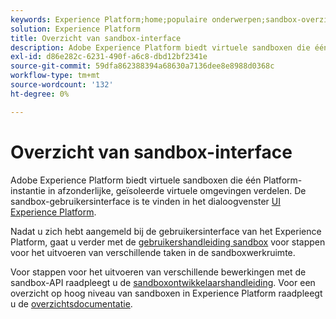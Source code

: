 ```yaml
---
keywords: Experience Platform;home;populaire onderwerpen;sandbox-overzicht
solution: Experience Platform
title: Overzicht van sandbox-interface
description: Adobe Experience Platform biedt virtuele sandboxen die één Platform-instantie in afzonderlijke, geïsoleerde virtuele omgevingen verdelen. De sandbox-gebruikersinterface is te vinden in de gebruikersinterface van het Experience Platform.
exl-id: d86e282c-6231-490f-a6c8-dbd12bf2341e
source-git-commit: 59dfa862388394a68630a7136dee8e8988d0368c
workflow-type: tm+mt
source-wordcount: '132'
ht-degree: 0%

---
```


# Overzicht van sandbox-interface

Adobe Experience Platform biedt virtuele sandboxen die één Platform-instantie in afzonderlijke, geïsoleerde virtuele omgevingen verdelen. De sandbox-gebruikersinterface is te vinden in het dialoogvenster [UI Experience Platform](https://platform.adobe.com).

Nadat u zich hebt aangemeld bij de gebruikersinterface van het Experience Platform, gaat u verder met de [gebruikershandleiding sandbox](user-guide.md) voor stappen voor het uitvoeren van verschillende taken in de sandboxwerkruimte.

Voor stappen voor het uitvoeren van verschillende bewerkingen met de sandbox-API raadpleegt u de [sandboxontwikkelaarshandleiding](../api/getting-started.md). Voor een overzicht op hoog niveau van sandboxen in Experience Platform raadpleegt u de [overzichtsdocumentatie](../home.md).
